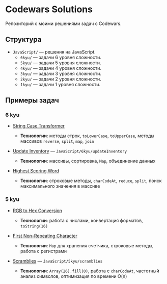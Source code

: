 # Codewars Solutions
Репозиторий с моими решениями задач с Codewars.

## Структура
- `JavaScript/` — решения на JavaScript.
  - `6kyu/` — задачи 6 уровня сложности.
  - `5kyu/` — задачи 5 уровня сложности.
  - `4kyu/` — задачи 4 уровня сложности.
  - `3kyu/` — задачи 3 уровня сложности.
  - `2kyu/` — задачи 2 уровня сложности.
  - `1kyu/` — задачи 1 уровня сложности.

## Примеры задач

### **6 kyu**
- [String Case Transformer](https://www.codewars.com/kata/5878520d52628a092f0002d0)
  - **Технологии**: методы строк, `toLowerCase`, `toUpperCase`, методы массивов `reverse`, `split`, `map`, `join`
- [Update Inventory](https://www.codewars.com/kata/57a31ce7cf1fa5a1e1000227) — `JavaScript/6kyu/updateInventory`
  - **Технологии**: массивы, сортировка, `Map`, объединение данных

- [Highest Scoring Word](https://www.codewars.com/kata/57eb8fcdf670e99d9b000272) 
  - **Технологии**: строковые методы, `charCodeAt`, `reduce`, `split`, поиск максимального значения в массиве

### **5 kyu**
- [RGB to Hex Conversion](https://www.codewars.com/kata/513e08acc600c94f01000001) 
  - **Технологии**: работа с числами, конвертация форматов, `toString(16)`
- [First Non-Repeating Character](https://www.codewars.com/kata/52bc74d4ac05d0945d00054e/) 
  - **Технологии**: `Map` для хранения счетчика, строковые методы, работа с регистрами

- [Scramblies](https://www.codewars.com/kata/55c04b4cc56a697bb0000048) — `JavaScript/5kyu/scramblies`
  - **Технологии**: `Array(26).fill(0)`, работа с `charCodeAt`, частотный анализ символов, оптимизация по времени O(n)

